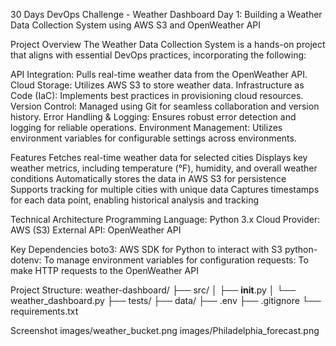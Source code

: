 30 Days DevOps Challenge - Weather Dashboard
Day 1: Building a Weather Data Collection System using AWS S3 and OpenWeather API

Project Overview
The Weather Data Collection System is a hands-on project that aligns with essential DevOps practices, incorporating the following:

API Integration: Pulls real-time weather data from the OpenWeather API.
Cloud Storage: Utilizes AWS S3 to store weather data.
Infrastructure as Code (IaC): Implements best practices in provisioning cloud resources.
Version Control: Managed using Git for seamless collaboration and version history.
Error Handling & Logging: Ensures robust error detection and logging for reliable operations.
Environment Management: Utilizes environment variables for configurable settings across environments.

Features
Fetches real-time weather data for selected cities
Displays key weather metrics, including temperature (°F), humidity, and overall weather conditions
Automatically stores the data in AWS S3 for persistence
Supports tracking for multiple cities with unique data
Captures timestamps for each data point, enabling historical analysis and tracking

Technical Architecture
Programming Language: Python 3.x
Cloud Provider: AWS (S3)
External API: OpenWeather API

Key Dependencies
boto3: AWS SDK for Python to interact with S3
python-dotenv: To manage environment variables for configuration
requests: To make HTTP requests to the OpenWeather API

Project Structure:
weather-dashboard/
├── src/
│   ├── __init__.py
│   └── weather_dashboard.py
├── tests/
├── data/
├── .env
├── .gitignore
└── requirements.txt


Screenshot
images/weather_bucket.png
images/Philadelphia_forecast.png
